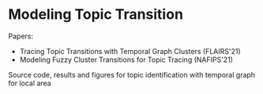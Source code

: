 # Modeling Topic Transition

Papers: 
- Tracing Topic Transitions with Temporal Graph Clusters (FLAIRS'21) 
- Modeling Fuzzy Cluster Transitions for Topic Tracing (NAFIPS'21)

Source code, results and figures for topic identification with temporal graph for local area
